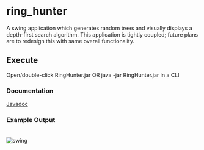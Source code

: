 # ring_hunter
A swing application which generates random trees and visually displays a depth-first search algorithm.
This application is tightly coupled; future plans are to redesign this with same overall functionality.

## Execute
Open/double-click RingHunter.jar OR java -jar RingHunter.jar in a CLI

### Documentation
<a href="https://astefanich.github.io/ring_hunter/"> Javadoc</a>


### Example Output <br><br>
![swing](https://user-images.githubusercontent.com/20135988/29040558-78b0c372-7b7d-11e7-90dc-c14ce636b0e9.png)
